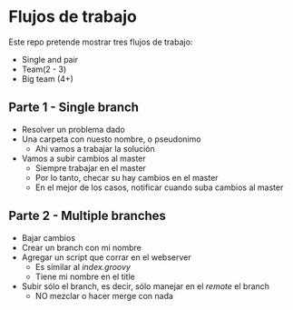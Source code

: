 # Flujos de trabajo

Este repo pretende mostrar tres flujos de trabajo:

- Single and pair
- Team(2 - 3)
- Big team (4+)

## Parte 1 - Single branch

- Resolver un problema dado
- Una carpeta con nuesto nombre, o pseudonimo
  - Ahi vamos a trabajar la solución
- Vamos a subir cambios al master
  - Siempre trabajar en el master
  - Por lo tanto, checar su hay cambios en el master
  - En el mejor de los casos, notificar cuando suba cambios al master

## Parte 2 - Multiple branches

- Bajar cambios
- Crear un branch con mi nombre
- Agregar un script que corrar en el webserver
  - Es similar al _index.groovy_
  - Tiene mi nombre en el title
- Subir sólo el branch, es decir, sólo manejar en el _remote_ el branch
  - NO mezclar o hacer merge con nada
